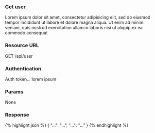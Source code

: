 ### Get user

Lorem ipsum dolor sit amet, consectetur adipisicing elit, sed do eiusmod tempor incididunt ut labore et dolore magna aliqua. Ut enim ad minim veniam, quis nostrud exercitation ullamco laboris nisi ut aliquip ex ea commodo consequat

### Resource URL

GET /api/user

### Authentication

Auth token... lorem ipsum

### Params

None

### Response

{% highlight json %}
{
  "...": "...",
  "...": "..."
}
{% endhighlight %}
